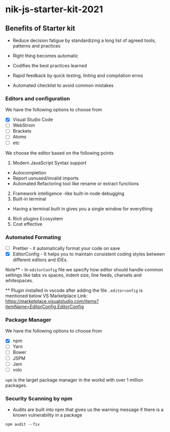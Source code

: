 # nik-js-starter-kit-2021

## Benefits of Starter kit

- Reduce decision fatigue by standardizing a long list of agreed tools, patterns and practices

- Right thing becomes automatic

- Codifies the best practices learned

- Rapid feedback by quick testing, linting and compilation erros

- Automated checklist to avoid common mistakes




### Editors and configuration
We have the following options to choose from
- [x] Visual Studio Code
- [ ] WebStrom
- [ ] Brackets
- [ ] Atoms
- [ ] etc

We choose the editor based on the following points
1) Modern JavaScript Syntax support
 - Autocompletion
 - Report usnused/invalid imports
 - Automated Refactoring tool like rename or extract functions
2) Framework intelligence
 -like built-in node debugging
3) Built-in terminal
 - Having a terminal built in gives you a single window for everything
4) Rich plugins Ecosystem
5) Cost effective

### Automated Formating
- [ ] Prettier - it automatically format your code on save
- [x] EditorConfig - It helps you to maintain consistent coding styles between different editors and IDEs.

Note** - In `editorConfig` file we specify how editor should handle common settings like tabs vs spaces, indent size, line feeds, charsets and whitespaces.

** Plugin installed in vscode after adding the file  `.editorconfig` is mentioned below
VS Marketplace Link: https://marketplace.visualstudio.com/items?itemName=EditorConfig.EditorConfig


### Package Manager
We have the following options to choose from
- [x] npm
- [ ] Yarn
- [ ] Bower
- [ ] JSPM
- [ ] Jam
- [ ] volo

`npm` is the larget package manager in the workd with over 1 million packages.
### Security Scanning by npm
- Audits are built into npm that gives us the warning message if there is a known vulnerability in a package

```
npm audit --fix
```
